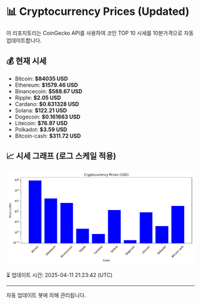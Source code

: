 
# 📊 Cryptocurrency Prices (Updated)

이 리포지토리는 CoinGecko API를 사용하여 코인 TOP 10 시세를 10분가격으로 자동 업데이트합니다.

## 💰 현재 시세
- Bitcoin: **$84035 USD**
- Ethereum: **$1579.46 USD**
- Binancecoin: **$588.67 USD**
- Ripple: **$2.05 USD**
- Cardano: **$0.631328 USD**
- Solana: **$122.21 USD**
- Dogecoin: **$0.161663 USD**
- Litecoin: **$76.97 USD**
- Polkadot: **$3.59 USD**
- Bitcoin-cash: **$311.72 USD**

## 📈 시세 그래프 (로그 스케일 적용)
![Crypto Prices](crypto_prices.png)

⏳ 업데이트 시간: 2025-04-11 21:23:42 (UTC)

---
자동 업데이트 봇에 의해 관리됩니다.
